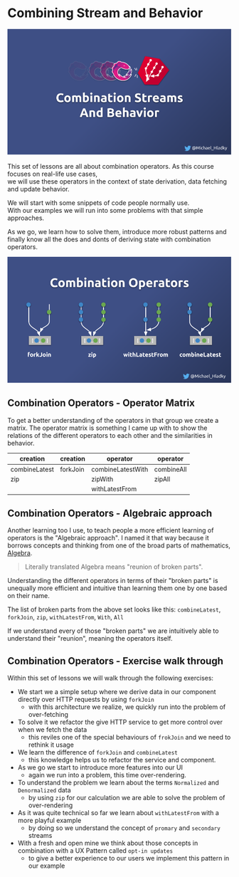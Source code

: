 # Combining Stream and Behavior

![Reactive Architecture and UX Patterns - Combining Stream and Behavior](./assets/images/Reactive-architecture-and-ux-patterns_angular_combining-streams-and-behavior_michael-hladky.png)

This set of lessons are all about combination operators. 
As this course focuses on real-life use cases,  
we will use these operators in the context of state derivation, data fetching and update behavior.

We will start with some snippets of code people normally use.  
With our examples we will run into some problems with that simple approaches. 

As we go, we learn how to solve them, 
introduce more robust patterns and finally know all the does and donts of deriving state with combination operators. 

![Reactive Architecture and UX Patterns - Combination Operators](./assets/images/Reactive-architecture-and-ux-patterns_angular_combination-operators-dark_michael-hladky.png)

## Combination Operators - Operator Matrix

To get a better understanding of the operators in that group we create a matrix.
The operator matrix is something I came up with to show the relations of the different 
operators to each other and the similarities in behavior. 

| creation       | creation       |  operator         | operator    |
|----------------|----------------|-------------------|-------------|
| combineLatest  | forkJoin       | combineLatestWith | combineAll  |
| zip            |                | zipWith           | zipAll      |
|                |                | withLatestFrom    |             |

## Combination Operators - Algebraic approach

Another learning too I use, to teach people a more efficient learning of operators is the "Algebraic approach".
I named it that way because it borrows concepts and thinking from one of the broad parts of mathematics, [Algebra](https://en.wikipedia.org/wiki/Algebra).

> Literally translated Algebra means "reunion of broken parts".

Understanding the different operators in terms of their "broken parts" is unequally more efficient and intuitive than learning them one by one based on their name.

The list of broken parts from the above set looks like this:
`combineLatest`, `forkJoin`, `zip`, `withLatestFrom`, `With`, `All` 

If we understand every of those "broken parts" we are intuitively able to understand their "reunion", meaning the operators itself.

## Combination Operators - Exercise walk through

Within this set of lessons we will walk through the following exercises:

- We start we a simple setup where we derive data in our component directly over HTTP requests by using `forkJoin`
  - with this architecture we realize, we quickly run into the problem of over-fetching
- To solve it we refactor the give HTTP service to get more control over when we fetch the data
  - this reviles one of the special behaviours of `frokJoin` and we need to rethink it usage
- We learn the difference of `forkJoin` and `combineLatest` 
  - this knowledge helps us to refactor the service and component.
- As we go we start to introduce more features into our UI
   - again we run into a problem, this time over-rendering.
- To understand the problem we learn about the terms `Normalized` and `Denormalized` data 
  -  by using `zip` for our calculation we are able to solve the problem of over-rendering
- As it was quite technical so far we learn about `withLatestFrom` with a more playful example 
  - by doing so we understand the concept of `promary` and `secondary` streams
- With a fresh and open mine we think about those concepts in combination with a UX Pattern called `opt-in updates`
  - to give a better experience to our users we implement this pattern in our example

